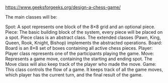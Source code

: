 https://www.geeksforgeeks.org/design-a-chess-game/

The main classes will be:

Spot: A spot represents one block of the 8×8 grid and an optional piece.
Piece: The basic building block of the system, every piece will be placed on a spot. Piece class is an abstract class. The extended classes (Pawn, King, Queen, Rook, Knight, Bishop) implements the abstracted operations.
Board: Board is an 8×8 set of boxes containing all active chess pieces.
Player: Player class represents one of the participants playing the game.
Move: Represents a game move, containing the starting and ending spot.
The Move class will also keep track of the player who made the move.
Game: This class controls the flow of a game.
It keeps track of all the game moves, which player has the current turn, and the final result of the game.